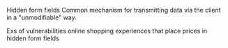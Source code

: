 Hidden form fields
  Common mechanism for transmitting data via the client in a "unmodifiable" way.

  Exs of vulnerabilities
    online shopping experiences that place prices in hidden form fields